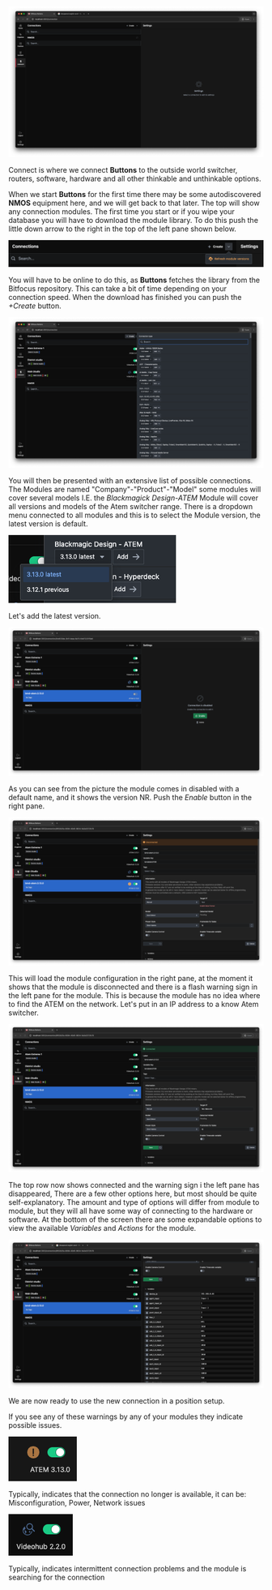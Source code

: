 ![alt text](images/empty_connect.png)

Connect is where we connect **Buttons** to the outside world switcher, routers, software, hardware and all other thinkable and unthinkable options.

When we start **Buttons** for the first time there may be some autodiscovered **NMOS** equipment here, and we will get back to that later. The top will show any connection modules. The first time you start or if you wipe your database you will have to download the module library. To do this push the little down arrow to the right in the top of the left pane shown below.

![refresh](images/refresh.png)

You will have to be online to do this, as **Buttons** fetches the library from the Bitfocus repository. This can take a bit of time depending on your connection speed. When the download has finished you can push the *+Create* button.

![Create](images/create_1.png)

You will then be presented with an extensive list of possible connections. The Modules are named "Company"-"Product"-"Model" some modules will cover several models I.E. the *Blackmagick Design-ATEM* Module will cover all versions and models of the Atem switcher range. There is a dropdown menu connected to all modules and this is to select the Module version, the latest version is default.

![Version nr.](images/version_nr.png)

Let's add the latest version.

![Add module](images/add_module.png)

As you can see from the picture the module comes in disabled with a default name, and it shows the version NR. Push the *Enable* button in the right pane.

![Module configuration](images/module_configuration.png)

This will load the module configuration in the right pane, at the moment it shows that the module is disconnected and there is a flash warning sign in the left pane for the module. This is because the module has no idea where to find the ATEM on the network. Let's put in an IP address to a know Atem switcher.

![Connected ATEM](images/conected_atem.png)
 
 The top row now shows connected and the warning sign i the left pane has disappeared, There are a few other options here, but most should be quite self-explanatory. The amount and type of options will differ from module to module, but they will all have some way of connecting to the hardware or software. At the bottom of the screen there are some expandable options to view the available *Variables* and *Actions* for the module.

 ![Expanded Variable](images/expanded_variable.png)



 We are now ready to use the new connection in a position setup.

If you see any of these warnings by any of your modules they indicate possible issues.

 ![disconected](images/disconected.png)

 Typically, indicates that the connection no longer is available, it can be: Misconfiguration, Power, Network issues

 ![searching](images/searching.png)

 Typically, indicates intermittent connection problems and the module is searching for the connection